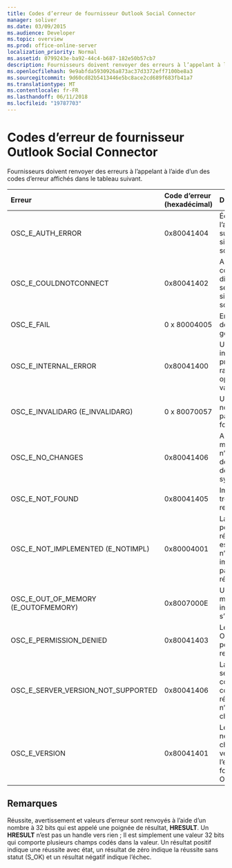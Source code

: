 ```yaml
---
title: Codes d’erreur de fournisseur Outlook Social Connector
manager: soliver
ms.date: 03/09/2015
ms.audience: Developer
ms.topic: overview
ms.prod: office-online-server
localization_priority: Normal
ms.assetid: 0799243e-ba92-44c4-b687-182e50b57cb7
description: Fournisseurs doivent renvoyer des erreurs à l’appelant à l’aide d’un des codes d’erreur affichés dans le tableau suivant.
ms.openlocfilehash: 9e9abfda5930926a873ac37d3372eff7100be8a3
ms.sourcegitcommit: 9d60cd82b5413446e5bc8ace2cd689f683fb41a7
ms.translationtype: MT
ms.contentlocale: fr-FR
ms.lasthandoff: 06/11/2018
ms.locfileid: "19787703"
---
```

# <a name="outlook-social-connector-provider-error-codes"></a>Codes d’erreur de fournisseur Outlook Social Connector

Fournisseurs doivent renvoyer des erreurs à l’appelant à l’aide d’un des codes d’erreur affichés dans le tableau suivant. 
  
|**Erreur**|**Code d’erreur (hexadécimal)**|**Description**|
|:-----|:-----|:-----|
|OSC_E_AUTH_ERROR  <br/> |0x80041404  <br/> |Échec de l’authentification sur le réseau du site de réseau social.  <br/> |
|OSC_E_COULDNOTCONNECT  <br/> |0x80041402  <br/> |Aucune connexion n’est disponible pour se connecter au site de réseau social.  <br/> |
|OSC_E_FAIL  <br/> |0 x 80004005  <br/> |Erreur de défaillance générale.  <br/> |
|OSC_E_INTERNAL_ERROR  <br/> |0x80041400  <br/> |Une erreur interne s’est produite en raison d’une opération non valide.  <br/> |
|OSC_E_INVALIDARG (E_INVALIDARG)  <br/> |0 x 80070057  <br/> |Un argument non valide a été passé à une fonction.  <br/> |
|OSC_E_NO_CHANGES  <br/> |0x80041406  <br/> |Aucune modification n’ont eu lieu depuis la dernière synchronisation.  <br/> |
|OSC_E_NOT_FOUND  <br/> |0x80041405  <br/> |Impossible de trouver une ressource.  <br/> |
|OSC_E_NOT_IMPLEMENTED (E_NOTIMPL)  <br/> |0x80004001  <br/> |La demande pour le site de réseau social est valide mais n’a pas été implémentée par le site de réseau social.  <br/> |
|OSC_E_OUT_OF_MEMORY (E_OUTOFMEMORY)  <br/> |0x8007000E  <br/> |Une erreur de mémoire insuffisante s’est produite.  <br/> |
|OSC_E_PERMISSION_DENIED  <br/> |0x80041403  <br/> |Le fournisseur OSC autorisés pour la ressource.  <br/> |
|OSC_E_SERVER_VERSION_NOT_SUPPORTED  <br/> |0x80041406  <br/> |La version du serveur à configurer le compte de réseau social n’est pas pris en charge.  <br/> |
|OSC_E_VERSION  <br/> |0x80041401  <br/> |Le fournisseur ne prend pas en charge cette version de l’extensibilité de fournisseur OSC.  <br/> |
   
## <a name="remarks"></a>Remarques

Réussite, avertissement et valeurs d’erreur sont renvoyés à l’aide d’un nombre à 32 bits qui est appelé une poignée de résultat, **HRESULT**. Un **HRESULT** n’est pas un handle vers rien ; Il est simplement une valeur 32 bits qui comporte plusieurs champs codés dans la valeur. Un résultat positif indique une réussite avec état, un résultat de zéro indique la réussite sans statut (S_OK) et un résultat négatif indique l’échec. 
  

